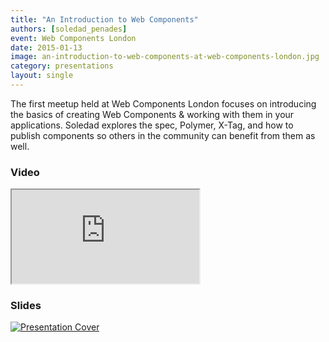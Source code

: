 ```yaml
---
title: "An Introduction to Web Components"
authors: [soledad_penades]
event: Web Components London
date: 2015-01-13
image: an-introduction-to-web-components-at-web-components-london.jpg
category: presentations
layout: single
---
```


The first meetup held at Web Components London focuses on introducing the basics
of creating Web Components & working with them in your applications. Soledad
explores the spec, Polymer, X-Tag, and how to publish components so others in
the community can benefit from them as well.

<!-- Excerpt -->


### Video

<div class="iframe-wrap">
    <iframe src="https://www.youtube.com/embed/2vWgJ7w3hu0"></iframe>
</div>

### Slides

<a href="http://soledadpenades.com/files/t/20150113_lwc/">
    <img src="../../img/stories/an-introduction-to-web-components-at-web-components-london-cover.jpg" alt="Presentation Cover">
</a>
